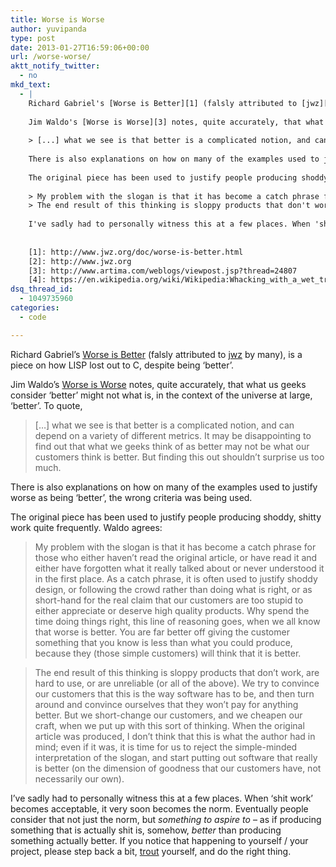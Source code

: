 ```yaml
---
title: Worse is Worse
author: yuvipanda
type: post
date: 2013-01-27T16:59:06+00:00
url: /worse-worse/
aktt_notify_twitter:
  - no
mkd_text:
  - |
    Richard Gabriel's [Worse is Better][1] (falsly attributed to [jwz][2] by many), is a piece on how LISP lost out to C, despite being 'better'.
    
    Jim Waldo's [Worse is Worse][3] notes, quite accurately, that what us geeks consider 'better' might not what is, in the context of the universe at large, 'better'. To quote,
    
    > [...] what we see is that better is a complicated notion, and can depend on a variety of different metrics. It may be disappointing to find out that what we geeks think of as better may not be what our customers think is better. But finding this out shouldn't surprise us too much.
    
    There is also explanations on how on many of the examples used to justify worse as being 'better', the wrong criteria was being used.
    
    The original piece has been used to justify people producing shoddy, shitty work quite frequently. Waldo agrees:
    
    > My problem with the slogan is that it has become a catch phrase for those who either haven't read the original article, or have read it and either have forgotten what it really talked about or never understood it in the first place. As a catch phrase, it is often used to justify shoddy design, or following the crowd rather than doing what is right, or as short-hand for the real claim that our customers are too stupid to either appreciate or deserve high quality products. Why spend the time doing things right, this line of reasoning goes, when we all know that worse is better. You are far better off giving the customer something that you know is less than what you could produce, because they (those simple customers) will think that it is better.
    > The end result of this thinking is sloppy products that don't work, are hard to use, or are unreliable (or all of the above). We try to convince our customers that this is the way software has to be, and then turn around and convince ourselves that they won't pay for anything better. But we short-change our customers, and we cheapen our craft, when we put up with this sort of thinking. When the original article was produced, I don't think that this is what the author had in mind; even if it was, it is time for us to reject the simple-minded interpretation of the slogan, and start putting out software that really is better (on the dimension of goodness that our customers have, not necessarily our own).
    
    I've sadly had to personally witness this at a few places. When 'shit work' becomes acceptable, it very soon becomes the norm. Eventually people consider that not just the norm, but *something to aspire to* - as if producing something that is actually shit is, somehow, *better* than producing something actually better. If you notice that happening to yourself / your project, please step back a bit, [trout][4] yourself, and do the right thing.
    
    
    [1]: http://www.jwz.org/doc/worse-is-better.html
    [2]: http://www.jwz.org
    [3]: http://www.artima.com/weblogs/viewpost.jsp?thread=24807
    [4]: https://en.wikipedia.org/wiki/Wikipedia:Whacking_with_a_wet_trout
dsq_thread_id:
  - 1049735960
categories:
  - code

---
```

Richard Gabriel&#8217;s [Worse is Better][1] (falsly attributed to [jwz][2] by many), is a piece on how LISP lost out to C, despite being &#8216;better&#8217;.

Jim Waldo&#8217;s [Worse is Worse][3] notes, quite accurately, that what us geeks consider &#8216;better&#8217; might not what is, in the context of the universe at large, &#8216;better&#8217;. To quote,

> [&#8230;] what we see is that better is a complicated notion, and can depend on a variety of different metrics. It may be disappointing to find out that what we geeks think of as better may not be what our customers think is better. But finding this out shouldn&#8217;t surprise us too much.

There is also explanations on how on many of the examples used to justify worse as being &#8216;better&#8217;, the wrong criteria was being used.

The original piece has been used to justify people producing shoddy, shitty work quite frequently. Waldo agrees:

> My problem with the slogan is that it has become a catch phrase for those who either haven&#8217;t read the original article, or have read it and either have forgotten what it really talked about or never understood it in the first place. As a catch phrase, it is often used to justify shoddy design, or following the crowd rather than doing what is right, or as short-hand for the real claim that our customers are too stupid to either appreciate or deserve high quality products. Why spend the time doing things right, this line of reasoning goes, when we all know that worse is better. You are far better off giving the customer something that you know is less than what you could produce, because they (those simple customers) will think that it is better.
  
> The end result of this thinking is sloppy products that don&#8217;t work, are hard to use, or are unreliable (or all of the above). We try to convince our customers that this is the way software has to be, and then turn around and convince ourselves that they won&#8217;t pay for anything better. But we short-change our customers, and we cheapen our craft, when we put up with this sort of thinking. When the original article was produced, I don&#8217;t think that this is what the author had in mind; even if it was, it is time for us to reject the simple-minded interpretation of the slogan, and start putting out software that really is better (on the dimension of goodness that our customers have, not necessarily our own).

I&#8217;ve sadly had to personally witness this at a few places. When &#8216;shit work&#8217; becomes acceptable, it very soon becomes the norm. Eventually people consider that not just the norm, but _something to aspire to_ &#8211; as if producing something that is actually shit is, somehow, _better_ than producing something actually better. If you notice that happening to yourself / your project, please step back a bit, [trout][4] yourself, and do the right thing.

 [1]: http://www.jwz.org/doc/worse-is-better.html
 [2]: http://www.jwz.org
 [3]: http://www.artima.com/weblogs/viewpost.jsp?thread=24807
 [4]: https://en.wikipedia.org/wiki/Wikipedia:Whacking_with_a_wet_trout